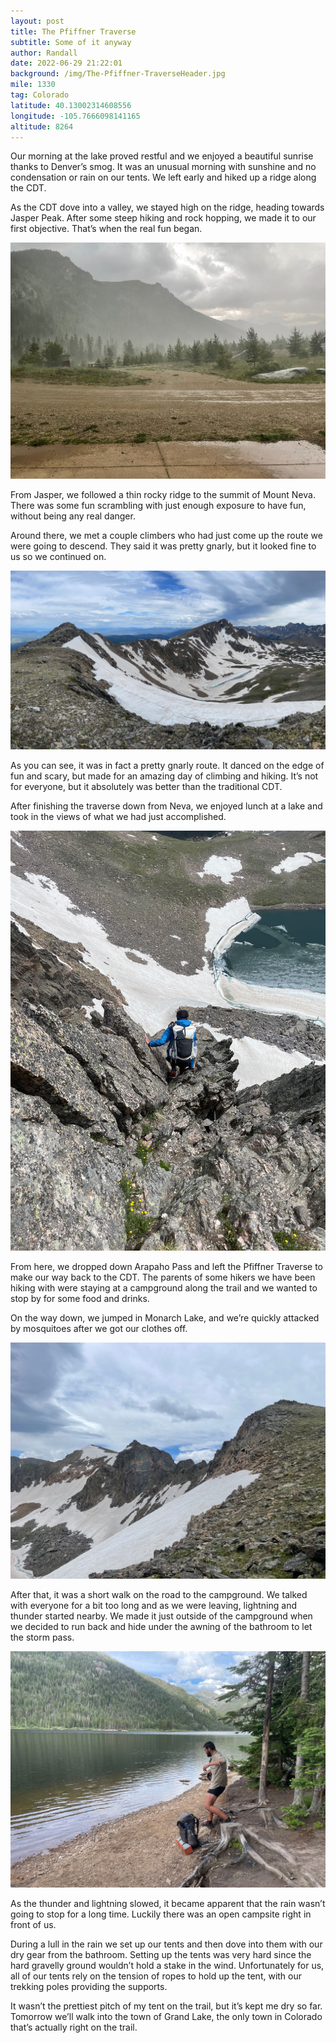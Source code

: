 ```yaml
---
layout: post
title: The Pfiffner Traverse
subtitle: Some of it anyway
author: Randall
date: 2022-06-29 21:22:01
background: /img/The-Pfiffner-TraverseHeader.jpg
mile: 1330
tag: Colorado
latitude: 40.13002314608556
longitude: -105.7666098141165
altitude: 8264
---
```

Our morning at the lake proved restful and we enjoyed a beautiful sunrise thanks to Denver’s smog. It was an unusual morning with sunshine and no condensation or rain on our tents. We left early and hiked up a ridge along the CDT.

As the CDT dove into a valley, we stayed high on the ridge, heading towards Jasper Peak. After some steep hiking and rock hopping, we made it to our first objective. That’s when the real fun began.

<img src="/img/The Pfiffner Traverse4.jpg" class="img-fluid">

From Jasper, we followed a thin rocky ridge to the summit of Mount Neva. There was some fun scrambling with just enough exposure to have fun, without being any real danger.

Around there, we met a couple climbers who had just come up the route we were going to descend. They said it was pretty gnarly, but it looked fine to us so we continued on.

<img src="/img/The Pfiffner Traverse0.jpg" class="img-fluid">

As you can see, it was in fact a pretty gnarly route. It danced on the edge of fun and scary, but made for an amazing day of climbing and hiking. It’s not for everyone, but it absolutely was better than the traditional CDT.

After finishing the traverse down from Neva, we enjoyed lunch at a lake and took in the views of what we had just accomplished.

<img src="/img/The Pfiffner Traverse1.jpg" class="img-fluid">

From here, we dropped down Arapaho Pass and left the Pfiffner Traverse to make our way back to the CDT. The parents of some hikers we have been hiking with were staying at a campground along the trail and we wanted to stop by for some food and drinks.

On the way down, we jumped in Monarch Lake, and we’re quickly attacked by mosquitoes after we got our clothes off.

<img src="/img/The Pfiffner Traverse2.jpg" class="img-fluid">

After that, it was a short walk on the road to the campground. We talked with everyone for a bit too long and as we were leaving, lightning and thunder started nearby. We made it just outside of the campground when we decided to run back and hide under the awning of the bathroom to let the storm pass.

<img src="/img/The Pfiffner Traverse3.jpg" class="img-fluid">

As the thunder and lightning slowed, it became apparent that the rain wasn’t going to stop for a long time. Luckily there was an open campsite right in front of us.

During a lull in the rain we set up our tents and then dove into them with our dry gear from the bathroom. Setting up the tents was very hard since the hard gravelly ground wouldn’t hold a stake in the wind. Unfortunately for us, all of our tents rely on the tension of ropes to hold up the tent, with our trekking poles providing the supports.

It wasn’t the prettiest pitch of my tent on the trail, but it’s kept me dry so far. Tomorrow we’ll walk into the town of Grand Lake, the only town in Colorado that’s actually right on the trail.